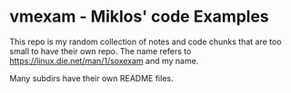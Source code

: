 # vmexam - Miklos' code Examples

This repo is my random collection of notes and code chunks that are too small to have their own
repo. The name refers to <https://linux.die.net/man/1/soxexam> and my name.

Many subdirs have their own README files.
